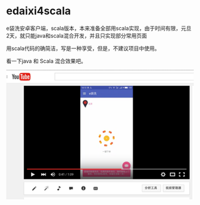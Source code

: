 # edaixi4scala
e袋洗安卓客户端，scala版本，本来准备全部用scala实现，由于时间有限，元旦2天，就只能java和scala混合开发，并且只实现部分常用页面

用scala代码的确简洁，写是一种享受，但是，不建议项目中使用。



看一下java 和 Scala 混合效果吧。

[![App showcase](https://github.com/hpu-spring87/edaixi4scala/blob/master/edaixiscreenshot.png)](https://www.youtube.com/watch?v=kw7XBNEoAes&feature=youtu.be)

